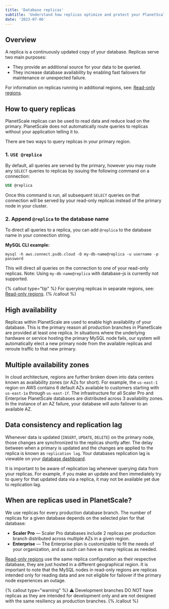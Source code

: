 ```yaml
---
title: 'Database replicas'
subtitle: 'Understand how replicas optimize and protect your PlanetScale database.'
date: '2023-07-06'
---
```


## Overview

A replica is a continuously updated copy of your database. Replicas serve two main purposes:

- They provide an additional source for your data to be queried.
- They increase database availability by enabling fast failovers for maintenance or unexpected failure.

For information on replicas running in additional regions, see: [Read-only regions](/docs/concepts/read-only-regions).

## How to query replicas

PlanetScale replicas can be used to read data and reduce load on the primary. PlanetScale does not automatically route queries to replicas without your application
telling it to.

There are two ways to query replicas in your primary region.

### 1. `USE @replica`

By default, all queries are served by the primary, however you may route any `SELECT` queries to replicas by issuing the following command on a connection:

```sql
USE @replica
```

Once this command is run, all subsequent `SELECT` queries on that connection will be served by your read-only replicas instead of the primary node in your cluster.

### 2. Append `@replica` to the database name

To direct all queries to a replica, you can add `@replica` to the database name in your connection string.

**MySQL CLI example:**

```shell
mysql -h aws.connect.psdb.cloud -D my-db-name@replica -u username -p password
```

This will direct all queries on the connection to one of your read-only replicas. Note: Using `my-db-name@replica` with database-js is currently not supported.

{% callout type="tip" %}
For querying replicas in separate regions, see: [Read-only regions](/docs/concepts/read-only-regions).
{% /callout %}

## High availability

Replicas within PlanetScale are used to enable high availability of your database. This is the primary reason all production branches in PlanetScale are provided at least one replica. In situations where the underlying hardware or service hosting the primary MySQL node fails, our system will automatically elect a new primary node from the available replicas and reroute traffic to that new primary.

## Multiple availability zones

In cloud architecture, regions are further broken down into data centers known as availability zones (or AZs for short). For example, the `us-east-1` region on AWS contains 6 default AZs available to customers starting with `us-east-1a` through `us-east-1f`. The infrastructure for all Scaler Pro and Enterprise PlanetScale databases are distributed across 3 availability zones. In the instance of an AZ failure, your database will auto failover to an available AZ.

## Data consistency and replication lag

Whenever data is updated (`INSERT`, `UPDATE`, `DELETE`) on the primary node, those changes are synchronized to the replicas shortly after. The delay between when a primary is updated and the changes are applied to the replica is known as `replication lag`. Your databases replication lag is viewable on your [database dashboard](/docs/concepts/architecture#replication-lag-at-a-glance).

It is important to be aware of replication lag whenever querying data from your replicas. For example, if you make an update and then immediately try to query for that updated data via a replica, it may not be available yet due to replication lag.

## When are replicas used in PlanetScale?

We use replicas for every production database branch. The number of replicas for a given database depends on the selected plan for that database:

- **Scaler Pro** &mdash; Scaler Pro databases include 2 replicas per production branch distributed across multiple AZs in a given region.
- **Enterprise** &mdash; The Enterprise plan is customizable to fit the needs of your organization, and as such can have as many replicas as needed.

[Read-only regions](/docs/concepts/read-only-regions) use the same replica configuration as their respective database, they are just hosted in a different geographical region. It is important to note that the MySQL nodes in read-only regions are replicas intended only for reading data and are not eligible for failover if the primary node experiences an outage.

{% callout type="warning" %}
⚠️ Development branches DO NOT have replicas as they are intended for development only and are not designed with the same resiliency as production branches.
{% /callout %}
